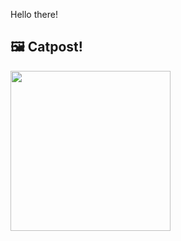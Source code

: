 Hello there!



## 🖼️ Catpost!

<sub>
    <img src="https://cdn2.thecatapi.com/images/5ip.jpg" height="256">
</sub>

